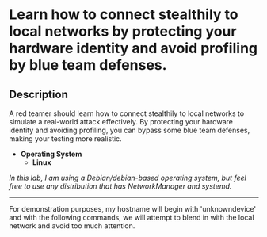 # Learn how to connect stealthily to local networks by protecting your hardware identity and avoid profiling by blue team defenses.

## Description
A red teamer should learn how to connect stealthily to local networks to simulate a real-world attack effectively. By protecting your hardware identity and avoiding profiling, you can bypass some blue team defenses, making your testing more realistic.

- **Operating System**
  - **Linux**
    
*In this lab, I am using a Debian/debian-based operating system, but feel free to use any distribution that has NetworkManager and systemd.*

 * * *

For demonstration purposes, my hostname will begin with 'unknowndevice' and with the following commands, we will attempt to blend in with the local network and avoid too much attention.
